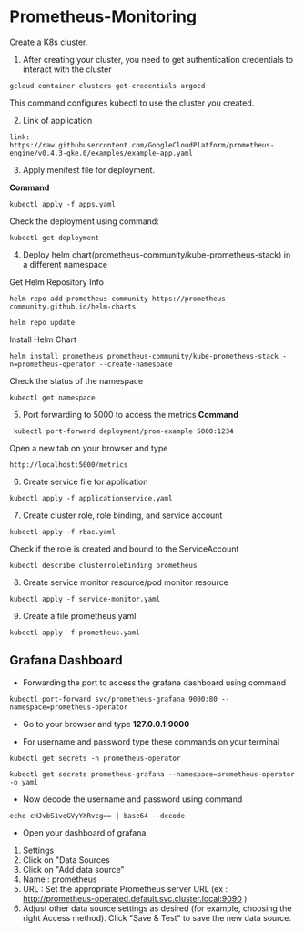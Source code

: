 # Prometheus-Monitoring

Create a K8s cluster.
1. After creating your cluster, you need to get authentication credentials to interact with the cluster

```
gcloud container clusters get-credentials argocd
```
This command configures kubectl to use the cluster you created.

2. Link of application

```
link: https://raw.githubusercontent.com/GoogleCloudPlatform/prometheus-engine/v0.4.3-gke.0/examples/example-app.yaml

```
3. Apply menifest file for deployment.

**Command**
```
kubectl apply -f apps.yaml
```
 Check the deployment using command: 
```
kubectl get deployment
```
4. Deploy helm chart(prometheus-community/kube-prometheus-stack) in a different namespace 

Get Helm Repository Info
```
helm repo add prometheus-community https://prometheus-community.github.io/helm-charts
```

```
helm repo update
```
Install Helm Chart

```
helm install prometheus prometheus-community/kube-prometheus-stack -n=prometheus-operator --create-namespace
```
Check the status of the namespace

```
kubectl get namespace
```
5. Port forwarding to 5000 to access the metrics 
**Command**

```
 kubectl port-forward deployment/prom-example 5000:1234
```
Open a new tab on your browser and type 

```
http://localhost:5000/metrics
```

6. Create service file for application 

```
kubectl apply -f applicationservice.yaml

```

7. Create cluster role, role binding, and service account 

```
kubectl apply -f rbac.yaml

```
Check if the role is created and bound to the ServiceAccount

```
kubectl describe clusterrolebinding prometheus

```

8. Create service monitor resource/pod monitor resource

```
kubectl apply -f service-monitor.yaml

```

9. Create a file prometheus.yaml 

```
kubectl apply -f prometheus.yaml

```

## Grafana Dashboard
* Forwarding the port to access the grafana dashboard using command

```
kubectl port-forward svc/prometheus-grafana 9000:80 --namespace=prometheus-operator

```
* Go to your browser and type 
 **127.0.0.1:9000**

* For username and password type these commands on your terminal
 ```
 kubectl get secrets -n prometheus-operator
 ```
 ```
 kubectl get secrets prometheus-grafana --namespace=prometheus-operator -o yaml
 ```
 * Now decode the username and password using command
 ```
 echo cHJvbS1vcGVyYXRvcg== | base64 --decode
 ```
 * Open your dashboard of grafana 
  1. Settings
  2. Click on "Data Sources
  3. Click on "Add data source"
  4. Name : prometheus
  5. URL : Set the appropriate Prometheus server URL (ex : http://prometheus-operated.default.svc.cluster.local:9090 )
  6. Adjust other data source settings as desired (for example, choosing the right Access method).
     Click "Save & Test" to save the new data source. 

